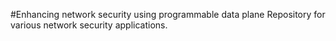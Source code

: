 #Enhancing network security using programmable data plane
Repository for various network security applications. 
